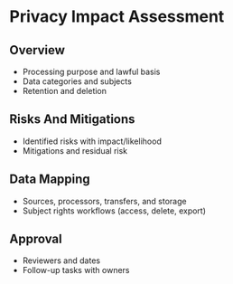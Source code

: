 # Privacy Impact Assessment

## Overview

- Processing purpose and lawful basis
- Data categories and subjects
- Retention and deletion


## Risks And Mitigations

- Identified risks with impact/likelihood
- Mitigations and residual risk


## Data Mapping

- Sources, processors, transfers, and storage
- Subject rights workflows (access, delete, export)


## Approval

- Reviewers and dates
- Follow-up tasks with owners

